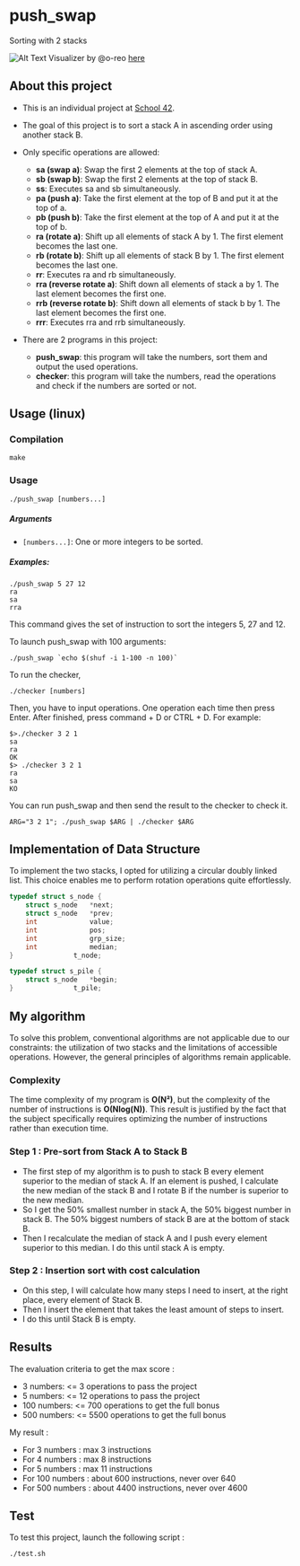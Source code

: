# push_swap

Sorting with 2 stacks

![Alt Text](./readme/push_swap.webp)
Visualizer by @o-reo [here](https://github.com/o-reo/push_swap_visualizer)

## About this project
- This is an individual project at [School 42](https://42.fr/en/homepage/).
- The goal of this project is to sort a stack A in ascending order using another stack B.
- Only specific operations are allowed:

    * **sa (swap a)**: Swap the first 2 elements at the top of stack A.
    * **sb (swap b)**: Swap the first 2 elements at the top of stack B.
    * **ss**: Executes sa and sb simultaneously.
    * **pa (push a)**: Take the first element at the top of B and put it at the top of a.
    * **pb (push b)**: Take the first element at the top of A and put it at the top of b.
    * **ra (rotate a)**: Shift up all elements of stack A by 1. The first element becomes the last one.
    * **rb (rotate b)**: Shift up all elements of stack B by 1. The first element becomes the last one.
    * **rr**: Executes ra and rb simultaneously.
    * **rra (reverse rotate a)**: Shift down all elements of stack a by 1. The last element becomes the first one.
    * **rrb (reverse rotate b)**: Shift down all elements of stack b by 1. The last element becomes the first one.
    * **rrr**: Executes rra and rrb simultaneously.

- There are 2 programs in this project:

    * **push_swap**: this program will take the numbers, sort them and output the used operations.
    * **checker**: this program will take the numbers, read the operations and check if the numbers are sorted or not.



## Usage (linux)
### Compilation
```console
make
```
### Usage
```console
./push_swap [numbers...]
```
##### Arguments
* `[numbers...]`: One or more integers to be sorted.

##### Examples:
```console
./push_swap 5 27 12  
ra
sa
rra
```
This command gives the set of instruction to sort the integers 5, 27 and 12.

To launch push_swap with 100 arguments:
```console
./push_swap `echo $(shuf -i 1-100 -n 100)`
```


To run the checker,
```console
./checker [numbers]
```
Then, you have to input operations. One operation each time then press Enter. After finished, press command + D or CTRL + D. For example:
```console
$>./checker 3 2 1
sa
ra
OK
$> ./checker 3 2 1
ra
sa
KO
```

You can run push_swap and then send the result to the checker to check it.
```console
ARG="3 2 1"; ./push_swap $ARG | ./checker $ARG
```

## Implementation of Data Structure
To implement the two stacks, I opted for utilizing a circular doubly linked list. This choice enables me to perform rotation operations quite effortlessly.
``` C
typedef struct s_node {
	struct s_node	*next;
	struct s_node	*prev;
	int				value;
	int				pos;
	int				grp_size;
	int				median;
}				t_node;

typedef struct s_pile {
	struct s_node	*begin;
}				t_pile;

```

## My algorithm

To solve this problem, conventional algorithms are not applicable due to our constraints: the utilization of two stacks and the limitations of accessible operations. However, the general principles of algorithms remain applicable.

### Complexity
The time complexity of my program is **O(N²)**, but the complexity of the number of instructions is **O(Nlog(N))**. This result is justified by the fact that the subject specifically requires optimizing the number of instructions rather than execution time.

### Step 1 : Pre-sort from Stack A to Stack B
- The first step of my algorithm is to push to stack B every element superior to the median of stack A. If an element is pushed, I calculate the new median of the stack B and I rotate B if the number is superior to the new median.
- So I get the 50% smallest number in stack A, the 50% biggest number in stack B. The 50% biggest numbers of stack B are at the bottom of stack B.
- Then I recalculate the median of stack A and I push every element superior to this median. I do this until stack A is empty.

### Step 2 : Insertion sort with cost calculation
- On this step, I will calculate how many steps I need to insert, at the right place, every element of Stack B.
- Then I insert the element that takes the least amount of steps to insert.
- I do this until Stack B is empty.

## Results

The evaluation criteria to get the max score : 
* 3 numbers: <= 3 operations to pass the project
* 5 numbers: <= 12 operations to pass the project
* 100 numbers: <= 700 operations to get the full bonus
* 500 numbers: <= 5500 operations to get the full bonus

My result :
* For 3 numbers : max 3 instructions
* For 4 numbers : max 8 instructions
* For 5 numbers : max 11 instructions
* For 100 numbers : about 600 instructions, never over 640
* For 500 numbers : about 4400 instructions, never over 4600

## Test

To test this project, launch the following script :
```console
./test.sh
```